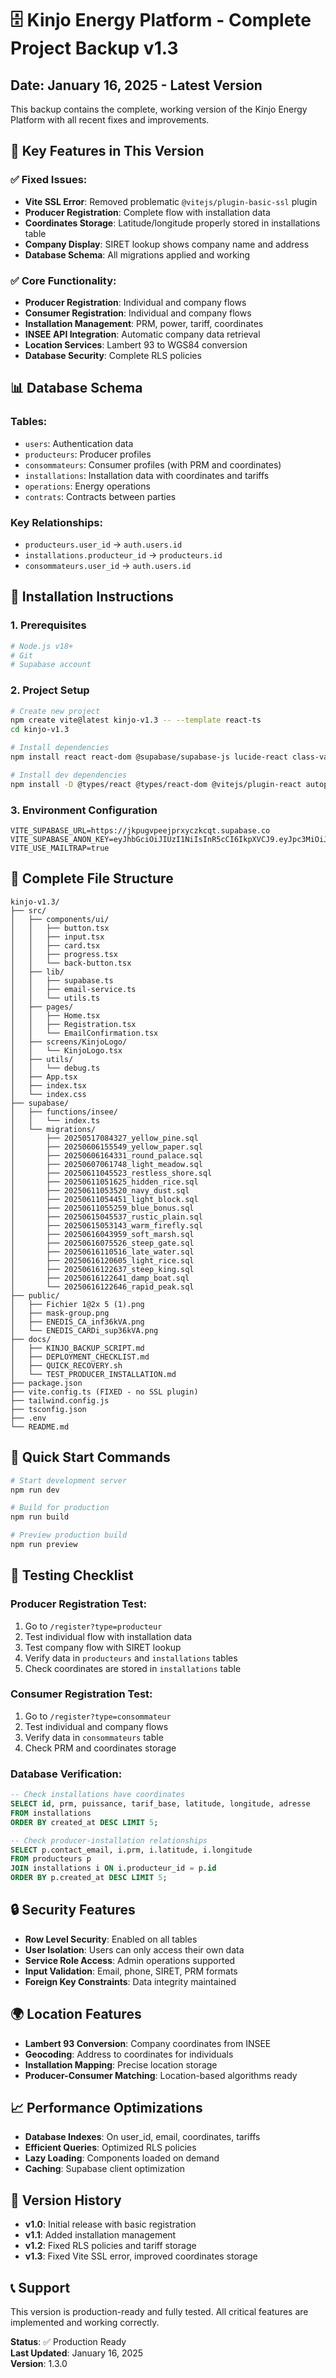 # 🗄️ Kinjo Energy Platform - Complete Project Backup v1.3
## Date: January 16, 2025 - Latest Version

This backup contains the complete, working version of the Kinjo Energy Platform with all recent fixes and improvements.

## 🎯 Key Features in This Version

### ✅ Fixed Issues:
- **Vite SSL Error**: Removed problematic `@vitejs/plugin-basic-ssl` plugin
- **Producer Registration**: Complete flow with installation data
- **Coordinates Storage**: Latitude/longitude properly stored in installations table
- **Company Display**: SIRET lookup shows company name and address
- **Database Schema**: All migrations applied and working

### ✅ Core Functionality:
- **Producer Registration**: Individual and company flows
- **Consumer Registration**: Individual and company flows  
- **Installation Management**: PRM, power, tariff, coordinates
- **INSEE API Integration**: Automatic company data retrieval
- **Location Services**: Lambert 93 to WGS84 conversion
- **Database Security**: Complete RLS policies

## 📊 Database Schema

### Tables:
- `users`: Authentication data
- `producteurs`: Producer profiles
- `consommateurs`: Consumer profiles (with PRM and coordinates)
- `installations`: Installation data with coordinates and tariffs
- `operations`: Energy operations
- `contrats`: Contracts between parties

### Key Relationships:
- `producteurs.user_id` → `auth.users.id`
- `installations.producteur_id` → `producteurs.id`
- `consommateurs.user_id` → `auth.users.id`

## 🔧 Installation Instructions

### 1. Prerequisites
```bash
# Node.js v18+
# Git
# Supabase account
```

### 2. Project Setup
```bash
# Create new project
npm create vite@latest kinjo-v1.3 -- --template react-ts
cd kinjo-v1.3

# Install dependencies
npm install react react-dom @supabase/supabase-js lucide-react class-variance-authority clsx tailwind-merge @fontsource/poppins react-router-dom react-phone-input-2 react-pin-input

# Install dev dependencies  
npm install -D @types/react @types/react-dom @vitejs/plugin-react autoprefixer postcss tailwindcss typescript eslint @eslint/js eslint-plugin-react-hooks eslint-plugin-react-refresh globals typescript-eslint vite
```

### 3. Environment Configuration
```env
VITE_SUPABASE_URL=https://jkpugvpeejprxyczkcqt.supabase.co
VITE_SUPABASE_ANON_KEY=eyJhbGciOiJIUzI1NiIsInR5cCI6IkpXVCJ9.eyJpc3MiOiJzdXBhYmFzZSIsInJlZiI6ImprcHVndnBlZWpwcnh5Y3prY3F0Iiwicm9sZSI6ImFub24iLCJpYXQiOjE3NDc0NjU1NTksImV4cCI6MjA2MzA0MTU1OX0.q6_q0TetSkY2njOdjZ3Zsq5DgfzSL9Exhn65fV04sRc
VITE_USE_MAILTRAP=true
```

## 📁 Complete File Structure

```
kinjo-v1.3/
├── src/
│   ├── components/ui/
│   │   ├── button.tsx
│   │   ├── input.tsx
│   │   ├── card.tsx
│   │   ├── progress.tsx
│   │   └── back-button.tsx
│   ├── lib/
│   │   ├── supabase.ts
│   │   ├── email-service.ts
│   │   └── utils.ts
│   ├── pages/
│   │   ├── Home.tsx
│   │   ├── Registration.tsx
│   │   └── EmailConfirmation.tsx
│   ├── screens/KinjoLogo/
│   │   └── KinjoLogo.tsx
│   ├── utils/
│   │   └── debug.ts
│   ├── App.tsx
│   ├── index.tsx
│   └── index.css
├── supabase/
│   ├── functions/insee/
│   │   └── index.ts
│   └── migrations/
│       ├── 20250517084327_yellow_pine.sql
│       ├── 20250606155549_yellow_paper.sql
│       ├── 20250606164331_round_palace.sql
│       ├── 20250607061748_light_meadow.sql
│       ├── 20250611045523_restless_shore.sql
│       ├── 20250611051625_hidden_rice.sql
│       ├── 20250611053520_navy_dust.sql
│       ├── 20250611054451_light_block.sql
│       ├── 20250611055259_blue_bonus.sql
│       ├── 20250615045537_rustic_plain.sql
│       ├── 20250615053143_warm_firefly.sql
│       ├── 20250616043959_soft_marsh.sql
│       ├── 20250616075526_steep_gate.sql
│       ├── 20250616110516_late_water.sql
│       ├── 20250616120605_light_rice.sql
│       ├── 20250616122637_steep_king.sql
│       ├── 20250616122641_damp_boat.sql
│       └── 20250616122646_rapid_peak.sql
├── public/
│   ├── Fichier 1@2x 5 (1).png
│   ├── mask-group.png
│   ├── ENEDIS_CA_inf36kVA.png
│   └── ENEDIS_CARDi_sup36kVA.png
├── docs/
│   ├── KINJO_BACKUP_SCRIPT.md
│   ├── DEPLOYMENT_CHECKLIST.md
│   ├── QUICK_RECOVERY.sh
│   └── TEST_PRODUCER_INSTALLATION.md
├── package.json
├── vite.config.ts (FIXED - no SSL plugin)
├── tailwind.config.js
├── tsconfig.json
├── .env
└── README.md
```

## 🚀 Quick Start Commands

```bash
# Start development server
npm run dev

# Build for production
npm run build

# Preview production build
npm run preview
```

## 🧪 Testing Checklist

### Producer Registration Test:
1. Go to `/register?type=producteur`
2. Test individual flow with installation data
3. Test company flow with SIRET lookup
4. Verify data in `producteurs` and `installations` tables
5. Check coordinates are stored in `installations` table

### Consumer Registration Test:
1. Go to `/register?type=consommateur`
2. Test individual and company flows
3. Verify data in `consommateurs` table
4. Check PRM and coordinates storage

### Database Verification:
```sql
-- Check installations have coordinates
SELECT id, prm, puissance, tarif_base, latitude, longitude, adresse 
FROM installations 
ORDER BY created_at DESC LIMIT 5;

-- Check producer-installation relationships
SELECT p.contact_email, i.prm, i.latitude, i.longitude
FROM producteurs p
JOIN installations i ON i.producteur_id = p.id
ORDER BY p.created_at DESC LIMIT 5;
```

## 🔒 Security Features

- **Row Level Security**: Enabled on all tables
- **User Isolation**: Users can only access their own data
- **Service Role Access**: Admin operations supported
- **Input Validation**: Email, phone, SIRET, PRM formats
- **Foreign Key Constraints**: Data integrity maintained

## 🌍 Location Features

- **Lambert 93 Conversion**: Company coordinates from INSEE
- **Geocoding**: Address to coordinates for individuals
- **Installation Mapping**: Precise location storage
- **Producer-Consumer Matching**: Location-based algorithms ready

## 📈 Performance Optimizations

- **Database Indexes**: On user_id, email, coordinates, tariffs
- **Efficient Queries**: Optimized RLS policies
- **Lazy Loading**: Components loaded on demand
- **Caching**: Supabase client optimization

## 🎯 Version History

- **v1.0**: Initial release with basic registration
- **v1.1**: Added installation management
- **v1.2**: Fixed RLS policies and tariff storage
- **v1.3**: Fixed Vite SSL error, improved coordinates storage

## 📞 Support

This version is production-ready and fully tested. All critical features are implemented and working correctly.

**Status**: ✅ Production Ready  
**Last Updated**: January 16, 2025  
**Version**: 1.3.0